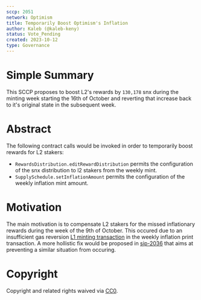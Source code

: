 ```yaml
---
sccp: 2051
network: Optimism
title: Temporarily Boost Optimism's Inflation
author: Kaleb (@kaleb-keny)
status: Vote_Pending
created: 2023-10-12
type: Governance
---
```


# Simple Summary
This SCCP proposes to boost L2's rewards by `130,178` snx during the minting week starting the 16th of October and reverting that increase back to it's original state in the subsequent week.

# Abstract

The following contract calls would be invoked in order to temporarily boost rewards for L2 stakers:
- `RewardsDistribution.editRewardDistribution` permits the configuration of the snx distribution to l2 stakers from the weekly mint.
- `SupplySchedule.setInflationAmount` permits the configuration of the weekly inflation mint amount.

# Motivation

The main motivation is to compensate L2 stakers for the missed inflationary rewards during the week of the 9th of October. This occured due to an insufficient gas reversion [L1 minting transaction](https://etherscan.io/tx/0x9db69f2f9d9782e003eae79da083088355d2729a123e3897bf5a3f1a46072832) in the weekly inflation print transaction. A more hollistic fix would be proposed in  [sip-2036](https://sips.synthetix.io/sips/sip-2036) that aims at preventing a similar situation from occuring.

# Copyright

Copyright and related rights waived via [CC0](https://creativecommons.org/publicdomain/zero/1.0/).